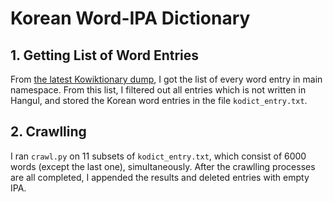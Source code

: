 # Korean Word-IPA Dictionary

## 1. Getting List of Word Entries

From [the latest Kowiktionary dump](https://dumps.wikimedia.org/kowiktionary/20181101/), I got the list of every word entry in main namespace.
From this list, I filtered out all entries which is not written in Hangul, and stored the Korean word entries in the file `kodict_entry.txt`.

## 2. Crawlling

I ran `crawl.py` on 11 subsets of `kodict_entry.txt`, which consist of 6000 words (except the last one), simultaneously.
After the crawlling processes are all completed, I appended the results and deleted entries with empty IPA.
